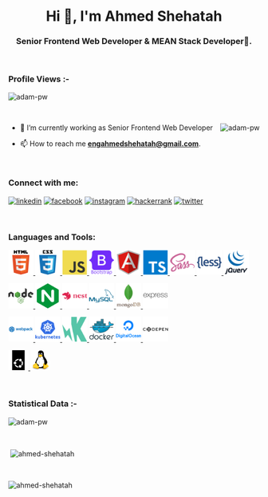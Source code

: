 
<h1 align="center">Hi 👋, I'm Ahmed Shehatah</h1>
<h3 align="center">Senior Frontend Web Developer & MEAN Stack Developer🌟.</h3>

<br>

<p align="right"> <h3>Profile Views :-</h3> <img src="https://komarev.com/ghpvc/?username=EngAhmedShehatah&label=Profile%20views&color=0e75b6&style=flat"
    alt="adam-pw" /> 
  </p>

<br>

<p><img align="right" src="https://github.com/Adam-pw/Adam-pw/blob/main/animation_500_kxa883sd.gif" alt="adam-pw" /></p>


- 🌱 I’m currently working as Senior Frontend Web Developer

- 📫 How to reach me **engahmedshehatah@gmail.com**.

<br>

<h3 align="left">Connect with me:</h3>
<p align="left">
  <a href="https://www.linkedin.com/in/ahmed-shehatah/" target="blank"><img align="center"
      src="https://raw.githubusercontent.com/rahuldkjain/github-profile-readme-generator/master/src/images/icons/Social/linked-in-alt.svg"
      alt="linkedin" height="30" width="40" /></a>
  <a href="https://www.facebook.com/ahmed.mshehatah" target="blank"><img align="center"
      src="https://raw.githubusercontent.com/rahuldkjain/github-profile-readme-generator/master/src/images/icons/Social/facebook.svg"
      alt="facebook" height="30" width="40" /></a>
  <a href="https://www.instagram.com/ahmed_shehatah/" target="blank"><img align="center"
      src="https://raw.githubusercontent.com/rahuldkjain/github-profile-readme-generator/master/src/images/icons/Social/instagram.svg"
      alt="instagram" height="30" width="40" /></a>
  <a href="https://www.hackerrank.com/engahmedshehatah" target="blank"><img align="center"
      src="https://raw.githubusercontent.com/rahuldkjain/github-profile-readme-generator/master/src/images/icons/Social/hackerrank.svg"
      alt="hackerrank" height="30" width="40" /></a>
 <a href="https://twitter.com/AboShiehata" target="blank"><img align="center"
      src="https://raw.githubusercontent.com/rahuldkjain/github-profile-readme-generator/master/src/images/icons/Social/twitter.svg"
      alt="twitter" height="30" width="40" /></a>
</p>

<br>

<h3 align="left">Languages and Tools:</h3>
<p align="left">
<a href="" target="_blank" rel="noreferrer">
  <img src="https://raw.githubusercontent.com/devicons/devicon/master/icons/html5/html5-original-wordmark.svg"
    alt="html5" width="50" height="50" />
</a>
<a href="" target="_blank" rel="noreferrer">
  <img src="https://raw.githubusercontent.com/devicons/devicon/master/icons/css3/css3-original-wordmark.svg"
  alt="css3" width="50" height="50" />
</a>
<a href="" target="_blank" rel="noreferrer">
  <img src="https://raw.githubusercontent.com/devicons/devicon/master/icons/javascript/javascript-original.svg"
    alt="javascript" width="50" height="50" />
</a>
<a href="" target="_blank" rel="noreferrer">
  <img src="https://raw.githubusercontent.com/devicons/devicon/master/icons/bootstrap/bootstrap-plain-wordmark.svg"
    alt="bootstrap" width="50" height="50" />
</a>
<a href="" target="_blank" rel="noreferrer">
  <img src="https://github.com/devicons/devicon/blob/master/icons/angularjs/angularjs-original.svg"
  alt="angularjs" width="50" height="50" />
</a>
<a href="" target="_blank" rel="noreferrer">
  <img src="https://github.com/devicons/devicon/blob/master/icons/typescript/typescript-original.svg"
  alt="typescript" width="50" height="50" />
</a>
<a href="" target="_blank" rel="noreferrer">
  <img src="https://github.com/devicons/devicon/blob/master/icons/sass/sass-original.svg"
  alt="sass" width="50" height="50" />
</a>
<a href="" target="_blank" rel="noreferrer">
  <img src="https://github.com/devicons/devicon/blob/master/icons/less/less-plain-wordmark.svg"
  alt="less" width="50" height="50" />
</a>
<a href="" target="_blank" rel="noreferrer">
  <img src="https://github.com/devicons/devicon/blob/master/icons/jquery/jquery-original-wordmark.svg"
  alt="jquery" width="50" height="50" />
</a>
</p>
<p align="left">
    <a href="" target="_blank" rel="noreferrer">
  <img src="https://github.com/devicons/devicon/blob/master/icons/nodejs/nodejs-original-wordmark.svg"
  alt="nodejs" width="50" height="50" />
</a>
<a href="" target="_blank" rel="noreferrer">
  <img src="https://github.com/devicons/devicon/blob/master/icons/nginx/nginx-original.svg"
  alt="nginx" width="50" height="50" />
</a>
<a href="" target="_blank" rel="noreferrer">
  <img src="https://github.com/devicons/devicon/blob/master/icons/nestjs/nestjs-plain-wordmark.svg"
  alt="nestjs" width="50" height="50" />
</a>
<a href="" target="_blank" rel="noreferrer">
  <img src="https://github.com/devicons/devicon/blob/master/icons/mysql/mysql-plain-wordmark.svg"
  alt="mysql" width="50" height="50" />
</a>
<a href="" target="_blank" rel="noreferrer">
  <img src="https://github.com/devicons/devicon/blob/master/icons/mongodb/mongodb-original-wordmark.svg"
  alt="mongodb" width="50" height="50" />
</a>
<a href="" target="_blank" rel="noreferrer">
  <img src="https://github.com/devicons/devicon/blob/master/icons/express/express-original-wordmark.svg"
  alt="express" width="50" height="50" />
</a>
</p>

<p align="left">
<a href="" target="_blank" rel="noreferrer">
  <img src="https://github.com/devicons/devicon/blob/master/icons/webpack/webpack-plain-wordmark.svg"
  alt="webpack" width="50" height="50" />
</a>
<a href="" target="_blank" rel="noreferrer">
  <img src="https://github.com/devicons/devicon/blob/master/icons/kubernetes/kubernetes-plain-wordmark.svg"
    alt="kubernetes" width="50" height="50" />
</a>
<a href="" target="_blank" rel="noreferrer">
  <img src="https://github.com/devicons/devicon/blob/master/icons/karma/karma-plain.svg"
  alt="karma" width="50" height="50" />
</a>
<a href="" target="_blank" rel="noreferrer">
  <img src="https://github.com/devicons/devicon/blob/master/icons/docker/docker-original-wordmark.svg"
  alt="docker" width="50" height="50" />
</a>
<a href="" target="_blank" rel="noreferrer">
  <img src="https://github.com/devicons/devicon/blob/master/icons/digitalocean/digitalocean-original-wordmark.svg"
    alt="digitalocean" width="50" height="50" />
</a>
<a href="" target="_blank" rel="noreferrer">
  <img src="https://github.com/devicons/devicon/blob/master/icons/codepen/codepen-original-wordmark.svg"
  alt="codepen" width="50" height="50" />
</a>
</p>

<p align="left">
    <a href="" target="_blank" rel="noreferrer">
  <img src="https://github.com/devicons/devicon/blob/master/icons/ubuntu/ubuntu-plain.svg"
  alt="ubuntu" width="40" height="40" />
</a>
<a href="" target="_blank" rel="noreferrer">
  <img src="https://github.com/devicons/devicon/blob/master/icons/linux/linux-original.svg"
  alt="linux" width="40" height="40" />
</a>
</p>

<br>

<h3>Statistical Data :-</h3>
<p><img align="center"
    src="https://github-readme-stats.vercel.app/api/top-langs?username=EngAhmedShehatah&show_icons=true&locale=en&bg_color=0d1117&text_color=ffffff&layout=compact"
    alt="adam-pw" 
    bg_color=#808080/></p>

<br>

<p>&nbsp;<img align="center"
           src="https://github-readme-stats.vercel.app/api?username=EngAhmedShehatah&show_icons=true&locale=en&bg_color=0d1117&text_color=ffffff&repo=convoychat"
    alt="ahmed-shehatah" /></p>

<br>

<p>
    <img align="center"
         src="https://github-readme-streak-stats.herokuapp.com/?user=EngAhmedShehatah&theme=dark&background=0d1117&date_format=M%20j%5B%2C%20Y%5D"
         alt="ahmed-shehatah" /></p>
      

